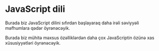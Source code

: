 # JavaScript dili

Burada biz JavaScript dilini sıfırdan başlayaraq daha irəli səviyyəli məfhumlara qədər öyrənəcəyik.

Burada biz mühitə məxsus özəlliklərdən daha çox JavaScriptin özünə xas xüsusiyyətləri öyrənəcəyik.
